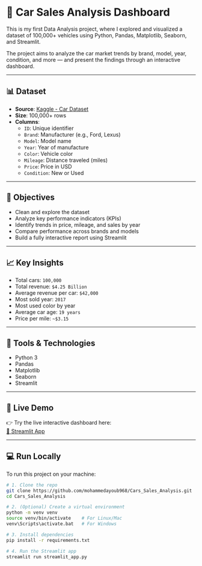 # 🚗 Car Sales Analysis Dashboard

This is my first Data Analysis project, where I explored and visualized a dataset of 100,000+ vehicles using Python, Pandas, Matplotlib, Seaborn, and Streamlit.

The project aims to analyze the car market trends by brand, model, year, condition, and more — and present the findings through an interactive dashboard.

---

## 📊 Dataset

- **Source**: [Kaggle - Car Dataset](https://www.kaggle.com/datasets/zain280/car-dataset)
- **Size**: 100,000+ rows
- **Columns**:
  - `ID`: Unique identifier
  - `Brand`: Manufacturer (e.g., Ford, Lexus)
  - `Model`: Model name
  - `Year`: Year of manufacture
  - `Color`: Vehicle color
  - `Mileage`: Distance traveled (miles)
  - `Price`: Price in USD
  - `Condition`: New or Used

---

## 📌 Objectives

- Clean and explore the dataset
- Analyze key performance indicators (KPIs)
- Identify trends in price, mileage, and sales by year
- Compare performance across brands and models
- Build a fully interactive report using Streamlit

---

## 📈 Key Insights

- Total cars: `100,000`
- Total revenue: `$4.25 Billion`
- Average revenue per car: `$42,000`
- Most sold year: `2017`
- Most used color by year
- Average car age: `19 years`
- Price per mile: `~$3.15`

---

## 🧪 Tools & Technologies

- Python 3
- Pandas
- Matplotlib
- Seaborn
- Streamlit

---

## 🚀 Live Demo

👉 Try the live interactive dashboard here:  
[🔗 Streamlit App](https://carssalesanalysis-hxhxnyaahgrhtyjckxtsdd.streamlit.app/)

---

## 💻 Run Locally

To run this project on your machine:

```bash
# 1. Clone the repo
git clone https://github.com/mohammedayoub968/Cars_Sales_Analysis.git
cd Cars_Sales_Analysis

# 2. (Optional) Create a virtual environment
python -m venv venv
source venv/bin/activate    # For Linux/Mac
venv\Scripts\activate.bat   # For Windows

# 3. Install dependencies
pip install -r requirements.txt

# 4. Run the Streamlit app
streamlit run streamlit_app.py
